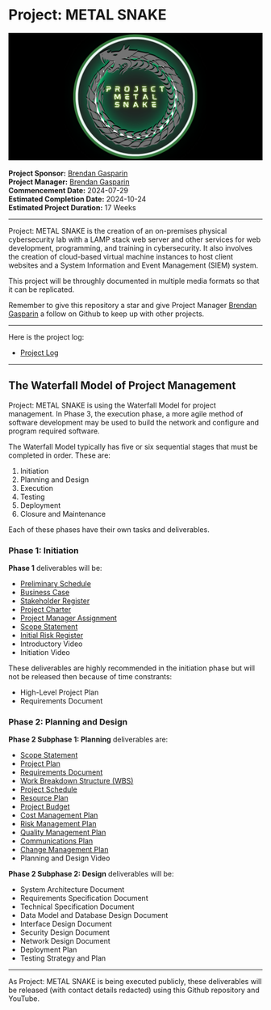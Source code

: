  # Project: METAL SNAKE 
 
 <img src="./images/Project-METAL-SNAKE-logo-github-cover.png" alt="Project METAL SNAKE logo" />  

**Project Sponsor:** [Brendan Gasparin](https://linktr.ee/brendangasparin)  
**Project Manager:** [Brendan Gasparin](https://linktr.ee/brendangasparin)  
**Commencement Date:** 2024-07-29  
**Estimated Completion Date:** 2024-10-24  
**Estimated Project Duration:** 17 Weeks  

---

Project: METAL SNAKE is the creation of an on-premises physical cybersecurity lab with a LAMP stack web server and other services for web development, programming, and training in cybersecurity. It also involves the creation of cloud-based virtual machine instances to host client websites and a System Information and Event Management (SIEM) system.  

This project will be throughly documented in multiple media formats so that it can be replicated.  

Remember to give this repository a star and give Project Manager [Brendan Gasparin](https://github.com/brendangasparin) a follow on Github to keep up with other projects.  

---

Here is the project log:
- [Project Log](./project-log/log.md)  

---

## The Waterfall Model of Project Management

Project: METAL SNAKE is using the Waterfall Model for project management. In Phase 3, the execution phase, a more agile method of software development may be used to build the network and configure and program required software.  

The Waterfall Model typically has five or six sequential stages that must be completed in order. These are:  

1. Initiation  
2. Planning and Design  
3. Execution  
4. Testing  
5. Deployment  
6. Closure and Maintenance  

Each of these phases have their own tasks and deliverables.  

### Phase 1: Initiation  

**Phase 1** deliverables will be: 
- [Preliminary Schedule](./docs/phase-1.0/METAL-SNAKE-Preliminary-Schedule.pdf)
- [Business Case](../docs/phase-1.0/METAL-SNAKE-Business-Case.pdf)  
- [Stakeholder Register](./docs/phase-1.0/METAL-SNAKE-Stakeholder-Register.pdf)  
- [Project Charter](../docs/phase-1.0/METAL-SNAKE-Project-Charter.pdf)  
- [Project Manager Assignment](./docs/phase-1.0/METAL-SNAKE-Project-Manager-Assignment.pdf)  
- [Scope Statement](./docs/phase-1.0/METAL-SNAKE-Scope-Statement.pdf)  
- [Initial Risk Register](./docs/phase-1.0/METAL-SNAKE-Risk-Register.pdf)  
- Introductory Video  
- Initiation Video  

These deliverables are highly recommended in the initiation phase but will not be released then because of time constrants:  
- High-Level Project Plan  
- Requirements Document  

### Phase 2: Planning and Design  

**Phase 2 Subphase 1: Planning** deliverables are:  
 
- [Scope Statement](../docs/phase-2.0/METAL-SNAKE-Scope-Statement.pdf)  
- [Project Plan](../docs/phase-2.0/METAL-SNAKE-Project-Plan.pdf)  
- [Requirements Document](../docs/phase-2.0/METAL-SNAKE-Requirements-Document.pdf)  
- [Work Breakdown Structure (WBS)](../docs/phase-2.0/METAL-SNAKE-Work-Breakdown-Structure-(WBS).pdf)  
- [Project Schedule](../docs/phase-2.0/METAL-SNAKE-Project-Schedule.pdf)  
- [Resource Plan](../docs/phase-2.0/METAL-SNAKE-Resource-Plan.pdf)  
- [Project Budget](../docs/phase-2.0/METAL-SNAKE-Project-Budget.pdf)  
- [Cost Management Plan](../docs/phase-2.0/METAL-SNAKE-Cost-Management-Plan.pdf)  
- [Risk Management Plan](../docs/phase-2.0/METAL-SNAKE-Risk-Management-Plan.pdf)  
- [Quality Management Plan](../docs/phase-2.0/METAL-SNAKE-Quality-Management-Plan.pdf)  
- [Communications Plan](../docs/phase-2.0/METAL-SNAKE-Communications-Plan.pdf)  
- [Change Management Plan](../docs/phase-2.0/METAL-SNAKE-Change-Management-Plan.pdf)  
- Planning and Design Video  

**Phase 2 Subphase 2: Design** deliverables will be:  

- System Architecture Document  
- Requirements Specification Document  
- Technical Specification Document  
- Data Model and Database Design Document  
- Interface Design Document  
- Security Design Document  
- Network Design Document  
- Deployment Plan  
- Testing Strategy and Plan  

---

As Project: METAL SNAKE is being executed publicly, these deliverables will be released (with contact details redacted) using this Github repository and YouTube.  